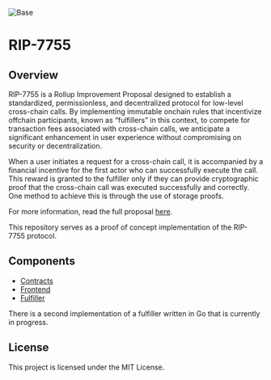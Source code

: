![Base](logo.webp)

# RIP-7755

## Overview

RIP-7755 is a Rollup Improvement Proposal designed to establish a standardized, permissionless, and decentralized protocol for low-level cross-chain calls. By implementing immutable onchain rules that incentivize offchain participants, known as “fulfillers” in this context, to compete for transaction fees associated with cross-chain calls, we anticipate a significant enhancement in user experience without compromising on security or decentralization.

When a user initiates a request for a cross-chain call, it is accompanied by a financial incentive for the first actor who can successfully execute the call. This reward is granted to the fulfiller only if they can provide cryptographic proof that the cross-chain call was executed successfully and correctly. One method to achieve this is through the use of storage proofs.

For more information, read the full proposal [here](https://github.com/ethereum/RIPs/blob/master/RIPS/rip-7755.md).

This repository serves as a proof of concept implementation of the RIP-7755 protocol.

## Components

- [Contracts](./contracts/README.md)
- [Frontend](./frontend/README.md)
- [Fulfiller](./services/ts-filler/README.md)

There is a second implementation of a fulfiller written in Go that is currently in progress.

## License

This project is licensed under the MIT License.
